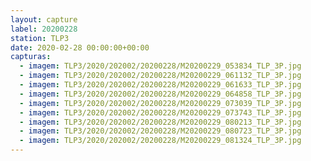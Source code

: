 ```yaml
---
layout: capture
label: 20200228
station: TLP3
date: 2020-02-28 00:00:00+00:00
capturas:
  - imagem: TLP3/2020/202002/20200228/M20200229_053834_TLP_3P.jpg
  - imagem: TLP3/2020/202002/20200228/M20200229_061132_TLP_3P.jpg
  - imagem: TLP3/2020/202002/20200228/M20200229_061633_TLP_3P.jpg
  - imagem: TLP3/2020/202002/20200228/M20200229_064858_TLP_3P.jpg
  - imagem: TLP3/2020/202002/20200228/M20200229_073039_TLP_3P.jpg
  - imagem: TLP3/2020/202002/20200228/M20200229_073743_TLP_3P.jpg
  - imagem: TLP3/2020/202002/20200228/M20200229_080213_TLP_3P.jpg
  - imagem: TLP3/2020/202002/20200228/M20200229_080723_TLP_3P.jpg
  - imagem: TLP3/2020/202002/20200228/M20200229_081324_TLP_3P.jpg
---
```

